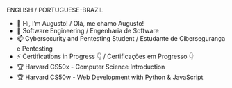 ENGLISH / PORTUGUESE-BRAZIL

- 👋 Hi, I’m Augusto! / Olá, me chamo Augusto!
- 👀 Software Engineering / Engenharia de Software
- 📫 Cybersecurity and Pentesting Student / Estudante de Cibersegurança e Pentesting
- ⚡ Certifications in Progress 👇 / Certificações em Progresso 👇
- 🏆 Harvard CS50x - Computer Science Introduction
- 🏆 Harvard CS50w - Web Development with Python & JavaScript
